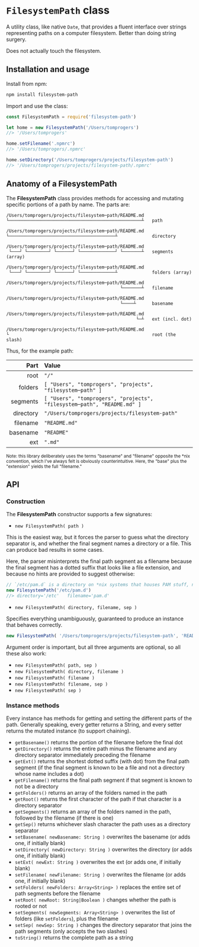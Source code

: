 # `FilesystemPath` class

A utility class, like native `Date`, that provides a fluent interface over
strings representing paths on a computer filesystem. Better than doing string
surgery.

Does not actually touch the filesystem.


## Installation and usage

Install from npm:

```sh
npm install filesystem-path
```


Import and use the class:

```js
const FilesystemPath = require('filesystem-path')

let home = new FilesystemPath('/Users/tomprogers')
//> '/Users/tomprogers'

home.setFilename('.npmrc')
//> '/Users/tomprogers/.npmrc'

home.setDirectory('/Users/tomprogers/projects/filesystem-path')
//> '/Users/tomprogers/projects/filesystem-path/.npmrc'
```


## Anatomy of a FilesystemPath

The **FilesystemPath** class provides methods for accessing and mutating
specific portions of a path by name. The parts are:

```
/Users/tomprogers/projects/filesystem─path/README.md
└──────────────────────────────────────────────────┴   path

/Users/tomprogers/projects/filesystem─path/README.md
└────────────────────────────────────────┴             directory

/Users/tomprogers/projects/filesystem─path/README.md
 └───┘ └────────┘ └──────┘ └─────────────┘ └───────┴   segments (array)

/Users/tomprogers/projects/filesystem─path/README.md
 └───┘ └────────┘ └──────┘ └─────────────┴             folders (array)

/Users/tomprogers/projects/filesystem─path/README.md
                                           └───────┴   filename

/Users/tomprogers/projects/filesystem─path/README.md
                                           └────┴      basename

/Users/tomprogers/projects/filesystem─path/README.md
                                                 └─┴   ext (incl. dot)

/Users/tomprogers/projects/filesystem─path/README.md
└                                                      root (the slash)
```

Thus, for the example path:

| Part      | Value |
|       --: | :-- |
| root      | `"/"` |
| folders   | `[ "Users", "tomprogers", "projects", "filesystem─path" ]` |
| segments  | `[ "Users", "tomprogers", "projects", "filesystem─path", "README.md" ]` |
| directory | `"/Users/tomprogers/projects/filesystem-path"` |
| filename  | `"README.md"` |
| basename  | `"README"` |
| ext       | `".md"` |

<sup>
Note: this library deliberately uses the terms "basename" and "filename"
opposite the *nix convention, which I've always felt is obviously
counterintuitive. Here, the "base" plus the "extension" yields the full
"filename."
</sup>


## API


### Construction

The **FilesystemPath** constructor supports a few signatures:

- `new FilesystemPath( path )`

This is the easiest way, but it forces the parser to guess what the directory separator is, and whether the final segment names a directory or a file. This can produce bad results in some cases.

Here, the parser misinterprets the final path segment as a filename because the final segment has a dotted suffix that looks like a file extension, and because no hints are provided to suggest otherwise:

```js
// `/etc/pam.d` is a directory on *nix systems that houses PAM stuff, not a file
new FilesystemPath('/etc/pam.d')
//> directory='/etc'   filename='pam.d'
```

- `new FilesystemPath( directory, filename, sep )`

Specifies everything unambiguously, guaranteed to produce an instance that behaves correctly.

```js
new FilesystemPath( '/Users/tomprogers/projects/filesystem-path', 'README.md', '/' )
```

Argument order is important, but all three arguments are optional, so all these also work:

- `new FilesystemPath( path, sep )`
- `new FilesystemPath( directory, filename )`
- `new FilesystemPath( filename )`
- `new FilesystemPath( filename, sep )`
- `new FilesystemPath( sep )`


### Instance methods

Every instance has methods for getting and setting the different parts of the
path. Generally speaking, every getter returns a String, and every setter returns the mutated instance (to support chaining).

- `getBasename()` returns the portion of the filename before the final dot
- `getDirectory()` returns the entire path minus the filename and any directory
separator immediately preceding the filename
- `getExt()` returns the shortest dotted suffix (with dot) from the final path
segment (if the final segment is known to be a file and not a directory whose
name includes a dot)
- `getFilename()` returns the final path segment if that segment is known to not
be a directory
- `getFolders()` returns an array of the folders named in the path
- `getRoot()` returns the first character of the path if that character is a
directory separator
- `getSegments()` returns an array of the folders named in the path, followed by
the filename (if there is one)
- `getSep()` returns whichever slash character the path uses as a directory
separator
- `setBasename( newBasename: String )` overwrites the basename (or adds one, if
initially blank)
- `setDirectory( newDirectory: String )` overwrites the directory (or adds one,
if initially blank)
- `setExt( newExt: String )` overwrites the ext (or adds one, if initially blank)
- `setFilename( newFilename: String )` overwrites the filename (or adds one, if
initially blank)
- `setFolders( newFolders: Array<String> )` replaces the entire set of path segments before
the filename
- `setRoot( newRoot: String|Boolean )` changes whether the path is rooted or not
- `setSegments( newSegments: Array<String> )` overwrites the list of folders (like `setFolders`), plus the filename
- `setSep( newSep: String )` changes the directory separator that joins the path segments (only accepts the two slashes)
- `toString()` returns the complete path as a string
